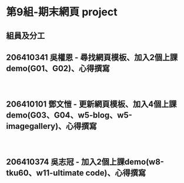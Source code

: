 # 第9組-期末網頁 project
 
  <h2>組員及分工<h2>
  <p>206410341 吳權恩 - 尋找網頁模板、加入2個上課demo(G01、G02)、心得撰寫<p><br>
  <p>206410101 鄧文愷 - 更新網頁模板、加入4個上課demo(G03、G04、w5-blog、w5-imagegallery)、心得撰寫<p><br>
  <p>206410374 吳志冠 - 加入2個上課demo(w8-tku60、w11-ultimate code)、心得撰寫<p>
